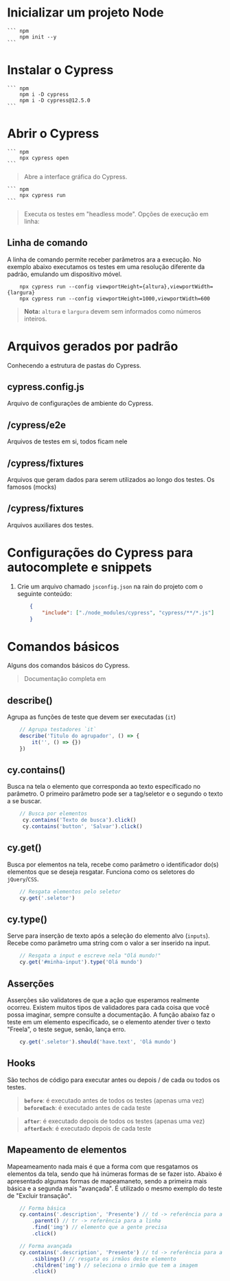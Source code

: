 # Inicializar um projeto Node
    ``` npm
        npm init --y
    ```
# Instalar o Cypress
    ``` npm
        npm i -D cypress
        npm i -D cypress@12.5.0
    ```

# Abrir o Cypress
    ``` npm
        npx cypress open 
    ```
> Abre a interface gráfica do Cypress.

    ``` npm
        npx cypress run 
    ```
> Executa os testes em "headless mode".
> Opções de execução em linha: <a href="https://docs.cypress.io/guides/guides/command-line#How-to-run-commands" target="_blank"></a>

## Linha de comando
A linha de comando permite receber parâmetros ara a execução.
No exemplo abaixo executamos os testes em uma resolução diferente da padrão, emulando um dispositivo móvel.

``` npm
    npx cypress run --config viewportHeight={altura},viewportWidth={largura}
    npx cypress run --config viewportHeight=1000,viewportWidth=600
```
> **Nota:** `altura` e `largura` devem sem informados como números inteiros.


# Arquivos gerados por padrão
Conhecendo a estrutura de pastas do Cypress.

## cypress.config.js
Arquivo de configurações de ambiente do Cypress.

## /cypress/e2e
Arquivos de testes em si, todos ficam nele

## /cypress/fixtures
Arquivos que geram dados para serem utilizados ao longo dos testes. Os famosos (mocks)

## /cypress/fixtures
Arquivos auxiliares dos testes.

# Configurações do Cypress para autocomplete e snippets
1. Crie um arquivo chamado `jsconfig.json` na rain do projeto com o seguinte conteúdo:

    ``` json
        {
            "include": ["./node_modules/cypress", "cypress/**/*.js"]
        }
    ```

# Comandos básicos
Alguns dos comandos básicos do Cypress.
> Documentação completa em <a href="https://docs.cypress.io/" target="_blank"></a>

## describe()
Agrupa as funções de teste que devem ser executadas (`it`)

``` javascript
    // Agrupa testadores `it`
    describe('Titulo do agrupador', () => {
        it('', () => {})
    })
```

## cy.contains()
Busca na tela o elemento que corresponda ao texto específicado no parâmetro.
O primeiro parâmetro pode ser a tag/seletor e o segundo o texto a se buscar.

``` javascript
    // Busca por elementos 
     cy.contains('Texto de busca').click()
     cy.contains('button', 'Salvar').click()

```

## cy.get()
Busca por elementos na tela, recebe como parâmetro o identificador do(s) elementos que se deseja resgatar. Funciona como os seletores do `jQuery`/`CSS`.

``` javascript
    // Resgata elementos pelo seletor
    cy.get('.seletor')
```

## cy.type()
Serve para inserção de texto após a seleção do elemento alvo (`inputs`). Recebe como parâmetro uma string com o valor a ser inserido na input.

``` javascript
    // Resgata a input e escreve nela "Olá mundo!"
    cy.get('#minha-input').type('Olá mundo')
```

## Asserções
Asserções são validatores de que a ação que esperamos realmente ocorreu.
Existem muitos tipos de validadores para cada coisa que você possa imaginar, sempre consulte a documentação.
A função abaixo faz o teste em um elemento especificado, se o elemento atender tiver o texto "Freela", o teste segue, senão, lança erro.
``` javascript
    cy.get('.seletor').should('have.text', 'Olá mundo')
```

## Hooks
São techos de código para executar antes ou depois / de cada ou todos os testes.

> **`before`**: é executado antes de todos os testes (apenas uma vez)
> **`beforeEach`**: é executado antes de cada teste 

> **`after`**: é executado depois de todos os testes (apenas uma vez)
> **`afterEach`**: é executado depois de cada teste

## Mapeamento de elementos
Mapeameamento nada mais é que a forma com que resgatamos os elementos da tela, sendo que há inúmeras formas de se fazer isto. Abaixo é apresentado algumas formas de mapeamaneto, sendo a primeira mais básica e a segunda mais "avançada". É utilizado o mesmo exemplo do teste de "Excluir transação".

``` javascript
    // Forma básica
    cy.contains('.description', 'Presente') // td -> referência para a coluna
        .parent() // tr -> referência para a linha
        .find('img') // elemento que a gente precisa
        .click()

    // Forma avançada
    cy.contains('.description', 'Presente') // td -> referência para a coluna
        .siblings() // resgata os irmãos deste elemento
        .children('img') // seleciona o irmão que tem a imagem
        .click()
```